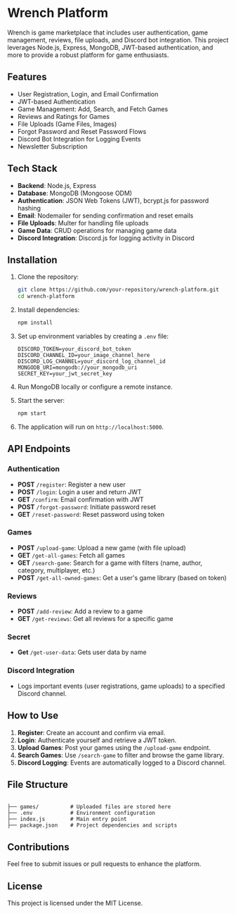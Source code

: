 
# Wrench Platform

Wrench is game marketplace that includes user authentication, game management, reviews, file uploads, and Discord bot integration. This project leverages Node.js, Express, MongoDB, JWT-based authentication, and more to provide a robust platform for game enthusiasts.

## Features

- User Registration, Login, and Email Confirmation
- JWT-based Authentication
- Game Management: Add, Search, and Fetch Games
- Reviews and Ratings for Games
- File Uploads (Game Files, Images)
- Forgot Password and Reset Password Flows
- Discord Bot Integration for Logging Events
- Newsletter Subscription

## Tech Stack

- **Backend**: Node.js, Express
- **Database**: MongoDB (Mongoose ODM)
- **Authentication**: JSON Web Tokens (JWT), bcrypt.js for password hashing
- **Email**: Nodemailer for sending confirmation and reset emails
- **File Uploads**: Multer for handling file uploads
- **Game Data**: CRUD operations for managing game data
- **Discord Integration**: Discord.js for logging activity in Discord

## Installation

1. Clone the repository:

   ```bash
   git clone https://github.com/your-repository/wrench-platform.git
   cd wrench-platform
   ```

2. Install dependencies:

   ```bash
   npm install
   ```

3. Set up environment variables by creating a `.env` file:

   ```env
   DISCORD_TOKEN=your_discord_bot_token
   DISCORD_CHANNEL_ID=your_image_channel_here
   DISCORD_LOG_CHANNEL=your_discord_log_channel_id
   MONGODB_URI=mongodb://your_mongodb_uri
   SECRET_KEY=your_jwt_secret_key
   ```

4. Run MongoDB locally or configure a remote instance.

5. Start the server:

   ```bash
   npm start
   ```

6. The application will run on `http://localhost:5000`.

## API Endpoints

### Authentication

- **POST** `/register`: Register a new user
- **POST** `/login`: Login a user and return JWT
- **GET** `/confirm`: Email confirmation with JWT
- **POST** `/forgot-password`: Initiate password reset
- **GET** `/reset-password`: Reset password using token

### Games

- **POST** `/upload-game`: Upload a new game (with file upload)
- **GET** `/get-all-games`: Fetch all games
- **GET** `/search-game`: Search for a game with filters (name, author, category, multiplayer, etc.)
- **POST** `/get-all-owned-games`: Get a user's game library (based on token)

### Reviews

- **POST** `/add-review`: Add a review to a game
- **GET** `/get-reviews`: Get all reviews for a specific game

### Secret

- **Get** `/get-user-data`: Gets user data by name

### Discord Integration

- Logs important events (user registrations, game uploads) to a specified Discord channel.

## How to Use

1. **Register**: Create an account and confirm via email.
2. **Login**: Authenticate yourself and retrieve a JWT token.
3. **Upload Games**: Post your games using the `/upload-game` endpoint.
4. **Search Games**: Use `/search-game` to filter and browse the game library.
5. **Discord Logging**: Events are automatically logged to a Discord channel.

## File Structure

```

├── games/          # Uploaded files are stored here
├── .env            # Environment configuration
├── index.js        # Main entry point
├── package.json    # Project dependencies and scripts
```

## Contributions

Feel free to submit issues or pull requests to enhance the platform.

## License

This project is licensed under the MIT License.
